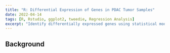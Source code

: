 ```yaml
---
title: "R: Differential Expression of Genes in PDAC Tumor Samples"
date: 2022-04-14
tags: [R, Rstudio, ggplot2, tweedie, Regression Analysis]
excerpt: "Identify differentially expressed genes using statistical modeling techniques in R"
---
```


## Background
